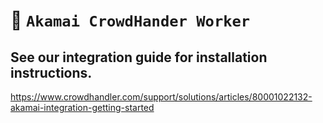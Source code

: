 # 👷 `Akamai CrowdHander Worker`

## See our integration guide for installation instructions.

https://www.crowdhandler.com/support/solutions/articles/80001022132-akamai-integration-getting-started
